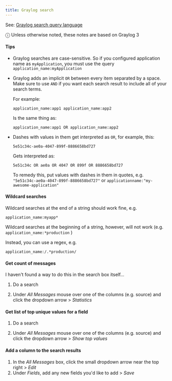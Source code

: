 ```yaml
---
title: Graylog search
---
```


See: [Graylog search query language](https://docs.graylog.org/docs/query-language)

ⓘ Unless otherwise noted, these notes are based on Graylog 3

#### Tips

- Graylog searches are case-sensitive. So if you configured application name as `myApplication`, you must use the query `application_name:myApplication`

- Graylog adds an implicit `OR` between every item separated by a space. Make sure to use `AND` if you want each search result to include all of your search terms.

  For example:

  ```
  application_name:app1 application_name:app2
  ```

  Is the same thing as:

  ```
  application_name:app1 OR application_name:app2
  ```

- Dashes with values in them get interpreted as `OR`, for example, this:

  ```
  5e51c34c-ae0a-4047-899f-8886658bd727
  ```

  Gets interpreted as:

  ```
  5e51c34c OR ae0a OR 4047 OR 899f OR 8886658bd727
  ```

  To remedy this, put values with dashes in them in quotes, e.g. `"5e51c34c-ae0a-4047-899f-8886658bd727"` or `applicationname:"my-awesome-application"`

#### Wildcard searches

Wildcard searches at the end of a string should work fine, e.g.

```
application_name:myapp*
```

Wildcard searches at the beginning of a string, however, will not work (e.g. `application_name:*production` )

Instead, you can use a regex, e.g.

```
application_name:/.*production/
```

#### Get count of messages

I haven't found a way to do this in the search box itself...

1. Do a search

1. Under _All Messages_ mouse over one of the columns (e.g. source) and click the dropdown arrow > _Statistics_

#### Get list of top unique values for a field

1. Do a search

1. Under _All Messages_ mouse over one of the columns (e.g. source) and click the dropdown arrow > _Show top values_

#### Add a column to the search results

1. In the _All Messages_ box, click the small dropdown arrow near the top right > _Edit_
1. Under _Fields_, add any new fields you'd like to add > _Save_
